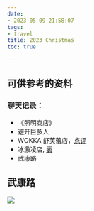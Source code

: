 ```yaml
---
date:
- 2023-05-09 21:58:07
tags:
- travel
title: 2023 Christmas
toc: true

---
```

## 可供参考的资料

### 聊天记录：

- 《照明商店》
- 避开巨多人
- WOKKA 舒芙蕾店，[点评](https://m.dianping.com/ugcdetail/170811745?sceneType=0&bizType=29&utm_source=ugcshare&msource=Appshare2021&shareid=U7GOxHDgqH_1702911239)
- 冰激凌店, [表](https://m.dianping.com/ugcdetail/170811745?sceneType=0&bizType=29&utm_source=ugcshare&msource=Appshare2021&shareid=U7GOxHDgqH_1702911239)
- 武康路

## 武康路

![](Pasted_image_20231223182758.png)



